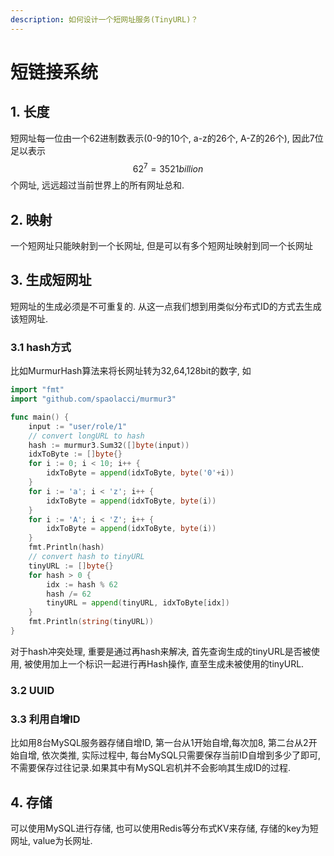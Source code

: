 ```yaml
---
description: 如何设计一个短网址服务(TinyURL)？
---
```


# 短链接系统

## 1. 长度

短网址每一位由一个62进制数表示(0-9的10个, a-z的26个, A-Z的26个), 因此7位足以表示$$62^7 = 3521 billion$$ 个网址, 远远超过当前世界上的所有网址总和.

## 2. 映射

一个短网址只能映射到一个长网址, 但是可以有多个短网址映射到同一个长网址

## 3. 生成短网址

短网址的生成必须是不可重复的. 从这一点我们想到用类似分布式ID的方式去生成该短网址.

### 3.1 hash方式

比如MurmurHash算法来将长网址转为32,64,128bit的数字, 如

```go
import "fmt"
import "github.com/spaolacci/murmur3"

func main() {
	input := "user/role/1"
	// convert longURL to hash
	hash := murmur3.Sum32([]byte(input))
	idxToByte := []byte{}
	for i := 0; i < 10; i++ {
		idxToByte = append(idxToByte, byte('0'+i))
	}
	for i := 'a'; i < 'z'; i++ {
		idxToByte = append(idxToByte, byte(i))
	}
	for i := 'A'; i < 'Z'; i++ {
		idxToByte = append(idxToByte, byte(i))
	}
	fmt.Println(hash)
	// convert hash to tinyURL
	tinyURL := []byte{}
	for hash > 0 {
		idx := hash % 62
		hash /= 62
		tinyURL = append(tinyURL, idxToByte[idx])
	}
	fmt.Println(string(tinyURL))
}
```

对于hash冲突处理, 重要是通过再hash来解决, 首先查询生成的tinyURL是否被使用, 被使用加上一个标识一起进行再Hash操作, 直至生成未被使用的tinyURL.

### 3.2 UUID

### 3.3 利用自增ID

比如用8台MySQL服务器存储自增ID, 第一台从1开始自增,每次加8, 第二台从2开始自增, 依次类推, 实际过程中, 每台MySQL只需要保存当前ID自增到多少了即可, 不需要保存过往记录.如果其中有MySQL宕机并不会影响其生成ID的过程.

## 4. 存储

可以使用MySQL进行存储, 也可以使用Redis等分布式KV来存储, 存储的key为短网址, value为长网址.

